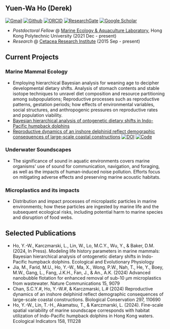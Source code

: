 ## Yuen-Wa Ho (Derek)

[![Gmail](https://img.shields.io/badge/Gmail-D14836?style=for-the-badge&logo=Gmail&logoColor=white&color=D14836)](mailto:hoyuenwaderek@gmail.com)
[![Github](https://img.shields.io/badge/Github-badge?style=for-the-badge&logo=Github&color=black)](https://github.com/YuenWaHo)
[![ORCID](https://img.shields.io/badge/ORCID-badge?style=for-the-badge&logo=ORCID&logoColor=white&color=Black)](https://orcid.org/0000-0003-1523-112X)
[![ResearchGate](https://img.shields.io/badge/RG-badge?style=for-the-badge&logo=ResearchGate&logoColor=ffffff&labelColor=000000&color=000000)](https://www.researchgate.net/profile/Yuen-Wa-Ho)
[![Google Scholar](https://img.shields.io/badge/GScholar-badge?style=for-the-badge&logo=GoogleScholar&color=ffffff)](https://scholar.google.com.hk/citations?user=rCZFcA4AAAAJ&hl=en)

- _Postdoctoral Fellow_ @ [Marine Ecology & Aquaculture Laboratory](https://www.seafoodmeal.today/), Hong Kong Polytechnic University (2021 Dec - present)
- _Research_ @ [Cetacea Research Institute](https://www.hku-cetacean-ecology.net/cri) (2015 Sep - present)

## Current Projects

### Marine Mammal Ecology

- Employing hierarchical Bayesian analysis for weaning age to decipher developmental dietary shifts. Analysis of stomach contents and stable isotope techniques to unravel diet composition and resource partitioning among subpopulations; Reproductive processes such as reproductive patterns, gestation periods; how effects of environmental variables, social structures, and anthropogenic pressures on reproductive rates and population viability.
- [Bayesian hierarchical analysis of ontogenetic dietary shifts in Indo-Pacific humpback dolphins](https://github.com/YuenWaHo/EEP-Sousa-WeaningAge)
- [Reproductive dynamics of an inshore delphinid reflect demographic consequences of large-scale coastal constructions](https://github.com/YuenWaHo/sousa_repro_dynamics) [![DOI](https://img.shields.io/badge/10.1016%2Fj.biocon.2024.110690-logo?style=flat-square&label=DOI&labelColor=a9bcc2&color=edf1f0&link=10.1016%2Fj.biocon.2024.110690)](https://doi.org/10.1016/j.biocon.2024.110690) [![Code](https://img.shields.io/badge/Github-logo?style=flat-square&logo=Github&color=000000)](https://github.com/YuenWaHo/sousa_repro_dynamics)

### Underwater Soundscapes

- The significance of sound in aquatic environments covers marine organisms' use of sound for communication, navigation, and foraging, as well as the impacts of human-induced noise pollution. Efforts focus on mitigating adverse effects and preserving marine acoustic habitats.

### Microplastics and its impacts

- Distribution and impact processes of microplastic particles in marine environments; how these particles are ingested by marine life and the subsequent ecological risks, including potential harm to marine species and disruption of food webs.

## Selected Publications

- Ho, Y.-W., Karczmarski, L., Lin, W., Lo, M.C.Y., Wu, Y., & Baker, D.M. (2024, In Press). Modeling life history parameters in marine mammals: Bayesian hierarchical analysis of ontogenetic dietary shifts in Indo-Pacific humpback dolphins. Ecological and Evolutionary Physiology
- Jia, M., Farid, M.U., Ho, Y.-W., Ma, X., Wong, P.W., Nah, T., He, Y., Boey, M.W., Gang, L., Fang, J.K.H., Fan, J., & An., A.K. (2024) Advanced nanobubble flotation for enhanced removal of sub-10 µm microplastics from wastewater. Nature Communications 15, 9079
- Chan, S.C.Y.#, Ho, Y.-W.#, & Karczmarski, L.# (2024) Reproductive dynamics of an inshore delphinid reflect demographic consequences of large-scale coastal constructions. Biological Conservation 297, 110690
- Ho, Y.-W., Lin, T.-H., Akamatsu, T., & Karczmarski, L. (2024). Fine-scale spatial variability of marine soundscape corresponds with habitat utilization of Indo-Pacific humpback dolphins in Hong Kong waters. Ecological Indicators 158, 111228

<!---

[![DOI](https://img.shields.io/badge/DOI-10.1016/j.biocon.2024.110690-blue?&logoColor=f5f5f5)](https://10.1016/j.biocon.2024.110690)

--->

